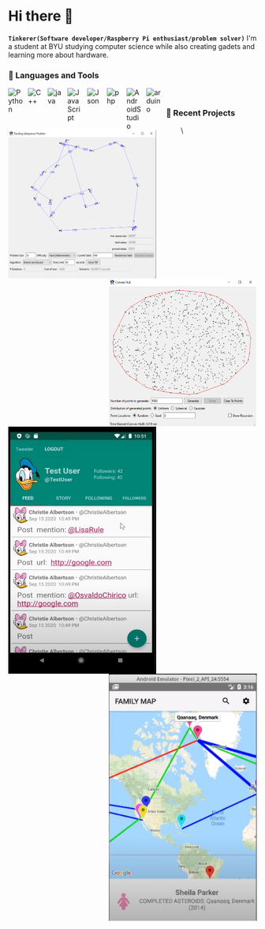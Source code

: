 # Hi there 👋
**`Tinkerer(Software developer/Raspberry Pi enthusiast/problem solver)`**
I'm a student at BYU studying computer science while also creating gadets and learning more about hardware. 

### 🧰 Languages and Tools 
<img align="left" alt="Python" width="30px" style="padding-right:10px;" src="https://cdn.jsdelivr.net/gh/devicons/devicon@latest/icons/python/python-original.svg"/><img />
<img align="left" alt="C++" width="30px" style="padding-right:10px;" src="https://cdn.jsdelivr.net/gh/devicons/devicon@latest/icons/cplusplus/cplusplus-original.svg" />
<img align="left" alt="java" width="30px" style="padding-right:10px;" src="https://cdn.jsdelivr.net/gh/devicons/devicon@latest/icons/java/java-original.svg" />
<img align="left" alt="JavaScript" width="30px" style="padding-right:10px;" src="https://cdn.jsdelivr.net/gh/devicons/devicon@latest/icons/javascript/javascript-original.svg" />
<img align="left" alt="Json" width="30px" style="padding-right:10px;" src="https://cdn.jsdelivr.net/gh/devicons/devicon@latest/icons/json/json-original.svg" />
<img align="left" alt="php" width="30px" style="padding-right:10px;" src="https://cdn.jsdelivr.net/gh/devicons/devicon@latest/icons/php/php-original.svg" />
<img align="left" alt="AndroidStudio" width="30px" style="padding-right:10px;" src="https://cdn.jsdelivr.net/gh/devicons/devicon@latest/icons/androidstudio/androidstudio-original.svg" />
<img align="left" alt="arduino" width="30px" style="padding-right:10px;" src="https://cdn.jsdelivr.net/gh/devicons/devicon@latest/icons/arduino/arduino-original.svg" />
### 📰 Recent Projects 
<p height= "60px" width="60px">
<img src="images/TSPpic.png" alt="TSP" height= "300px" width="300px" style="float:left; margin-right:50px;" />
\<p width="60px">
<img src="images/ConvexHullPic.png" alt="Convex Hull" height= "300px" width="300px" style="float:right; margin-left:50px;" />


<img src="images/TweeterAppPic.png" alt="Tweeter" height= "500px" width="300px" style="float:left; margin-right:50px;" />
<img src="images/FamilyMapAppPic.png" alt="Family Map" height= "500px" width="300px" style="float:right; margin-left:50px;" />


                                                 
<!--
**tpurba/tpurba** is a ✨ _special_ ✨ repository because its `README.md` (this file) appears on your GitHub profile.

Here are some ideas to get you started:

- 🔭 I’m currently working on ...
- 🌱 I’m currently learning ...
- 👯 I’m looking to collaborate on ...
- 🤔 I’m looking for help with ...
- 💬 Ask me about ...
- 📫 How to reach me: ...
- 😄 Pronouns: ...
- ⚡ Fun fact: ...
-->
